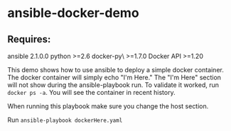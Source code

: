 # ansible-docker-demo

## Requires: 
ansible 2.1.0.0
python \>\=2.6
docker-py\ \>\=1.7.0
Docker API \>\=1.20

This demo shows how to use ansible to deploy a simple docker container. The docker container will simply echo "I'm Here." The "I'm Here" section will not show during the ansible-playbook run. To validate it worked, run `docker ps -a`. You will see the container in recent history. 

When running this playbook make sure you change the host section. 

Run `ansible-playbook dockerHere.yaml`
